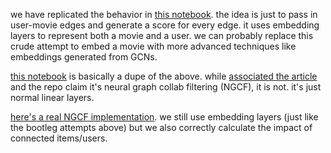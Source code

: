 
we have replicated the behavior in [this notebook](https://github.com/devforfu/pytorch_playground/blob/master/movielens.ipynb).
the idea is just to pass in user-movie edges and generate a score for every edge.
it uses embedding layers to represent both a movie and a user.
we can probably replace this crude attempt to embed a movie with more advanced techniques like embeddings generated from GCNs.

[this notebook](https://github.com/HarshdeepGupta/recommender_pytorch/blob/master/MLP.py) is basically a dupe of the above. while [associated the article](https://towardsdatascience.com/recommender-systems-using-deep-learning-in-pytorch-from-scratch-f661b8f391d7) and the repo claim it's neural graph collab filtering (NGCF), it is not. it's just normal linear layers.

[here's a real NGCF implementation](https://github.com/huangtinglin/NGCF-PyTorch/blob/master/NGCF/NGCF.py). we still use embedding layers (just like the bootleg attempts above) but we also correctly calculate the impact of connected items/users.


